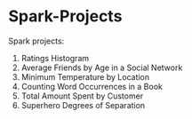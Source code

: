 # Spark-Projects
Spark projects:

1. Ratings Histogram
2. Average Friends by Age in a Social Network
3. Minimum Temperature by Location
4. Counting Word Occurrences in a Book
5. Total Amount Spent by Customer
6. Superhero Degrees of Separation
